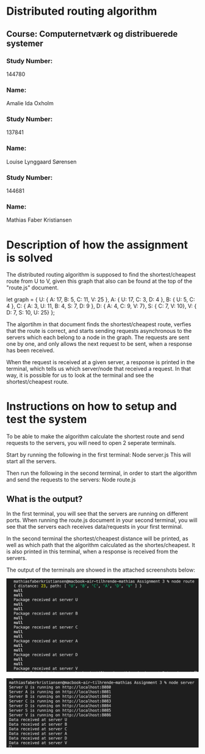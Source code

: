 # Distributed routing algorithm 

## Course: Computernetværk og distribuerede systemer 

### Study Number:
144780
### Name:
Amalie Ida Oxholm

### Study Number:
137841
### Name:
Louise Lynggaard Sørensen

### Study Number:
144681
### Name:
Mathias Faber Kristiansen

# Description of how the assignment is solved
The distributed routing algorithm is supposed to find the shortest/cheapest route from U to V, given this graph that also can be found at the top of the "route.js" document. 

let graph = {
	U: { A: 17, B: 5, C: 11, V: 25 },
	A: { U: 17, C: 3, D: 4 },
	B: { U: 5, C: 4 },
	C: { A: 3, U: 11, B: 4, S: 7, D: 9 },
    D: { A: 4, C: 9, V: 7},
    S: { C: 7, V: 10},
    V: { D: 7, S: 10, U: 25}
};

The algortihm in that document finds the shortest/cheapest route, verfies that the route is correct, and starts sending requests asynchronous to the servers which each belong to a node in the graph. The requests are sent one by one, and only allows the next request to be sent, when a response has been received. 

When the request is received at a given server, a response is printed in the terminal, which tells us which server/node that received a request. In that way, it is possible for us to look at the terminal and see the shortest/cheapest route. 

# Instructions on how to setup and test the system 
To be able to make the algorithm calculate the shortest route and send requests to the servers, you will need to open 2 seperate terminals. 

Start by running the following in the first terminal: 
Node server.js
This will start all the servers. 

Then run the following in the second terminal, in order to start the algorithm and send the requests to the servers:
Node route.js

## What is the output?
In the first terminal, you will see that the servers are running on different ports. 
When running the route.js document in your second terminal, you will see that the servers each receives data/requests in your first terminal. 

In the second terminal the shortest/cheapest distance will be printed, as well as which path that the algorithm calculated as the shortes/cheapest.
It is also printed in this terminal, when a response is received from the servers. 

The output of the terminals are showed in the attached screenshots below:

![alt text](/route.png)

![alt text](/server.png)


